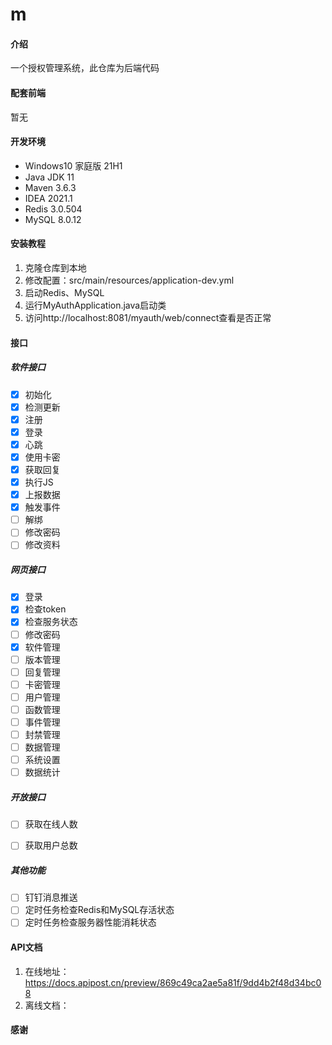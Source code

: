 # m

#### 介绍
一个授权管理系统，此仓库为后端代码

#### 配套前端

暂无

#### 开发环境
- Windows10 家庭版 21H1
- Java JDK 11
- Maven 3.6.3
- IDEA 2021.1
- Redis 3.0.504
- MySQL 8.0.12


#### 安装教程

1.  克隆仓库到本地
2.  修改配置：src/main/resources/application-dev.yml
3.  启动Redis、MySQL
4.  运行MyAuthApplication.java启动类
5.  访问http://localhost:8081/myauth/web/connect查看是否正常
#### 接口
##### 软件接口

- [x] 初始化
- [x] 检测更新
- [x] 注册
- [x] 登录
- [x] 心跳
- [x] 使用卡密
- [x] 获取回复
- [x] 执行JS
- [x] 上报数据
- [x] 触发事件
- [ ] 解绑
- [ ] 修改密码
- [ ] 修改资料
##### 网页接口

- [x] 登录
- [x] 检查token
- [x] 检查服务状态
- [ ] 修改密码
- [x] 软件管理
- [ ] 版本管理
- [ ] 回复管理
- [ ] 卡密管理
- [ ] 用户管理
- [ ] 函数管理
- [ ] 事件管理
- [ ] 封禁管理
- [ ] 数据管理
- [ ] 系统设置
- [ ] 数据统计

##### 开放接口

- [ ] 获取在线人数

- [ ] 获取用户总数

##### 其他功能

- [ ] 钉钉消息推送
- [ ] 定时任务检查Redis和MySQL存活状态
- [ ] 定时任务检查服务器性能消耗状态

#### API文档

1.  在线地址：https://docs.apipost.cn/preview/869c49ca2ae5a81f/9dd4b2f48d34bc08
2.  离线文档：

#### 感谢

